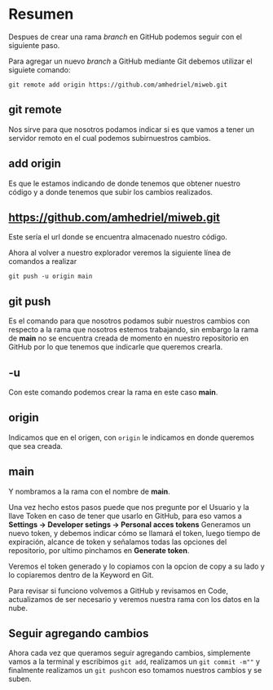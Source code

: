 # Resumen

Despues de crear una rama *branch* en GitHub podemos seguir con el siguiente paso.

Para agregar un nuevo *branch* a GitHub mediante Git debemos utilizar el siguiete comando:

    git remote add origin https://github.com/amhedriel/miweb.git

## git remote
Nos sirve para que nosotros podamos indicar si es que vamos a tener un servidor remoto en el cual podemos subirnuestros cambios.

## add origin
Es que le estamos indicando de donde tenemos que obtener nuestro código y a donde tenemos que subir los cambios realizados.

## https://github.com/amhedriel/miweb.git
Este sería el url donde se encuentra almacenado nuestro código.

Ahora al volver a nuestro explorador veremos la siguiente línea de comandos a realizar

    git push -u origin main

## git push
Es el comando para que nosotros podamos subir nuestros cambios con respecto a la rama que nosotros estemos trabajando, sin embargo la rama de **main** no se encuentra creada de momento en nuestro repositorio en GitHub por lo que tenemos que indicarle que queremos crearla.

## -u

Con este comando podemos crear la rama en este caso **main**.

## origin
Indicamos que en el origen, con `origin` le indicamos en donde queremos que sea creada.

## main
Y nombramos a la rama con el nombre de **main**.

Una vez hecho estos pasos puede que nos pregunte por el Usuario y la llave Token en caso de tener que usarlo en GitHub, para eso vamos a **Settings -> Developer setings -> Personal acces tokens** Generamos un nuevo token, y debemos indicar cómo se llamará el token, luego tiempo de expiración, alcance de token y señalamos todas las opciones del repositorio, por ultimo pinchamos en **Generate token**.

Veremos el token generado y lo copiamos con la opcion de copy a su lado y lo copiaremos dentro de la Keyword en Git.

Para revisar si funciono volvemos a GitHub y revisamos en Code, actualizamos de ser necesario y veremos nuestra rama con los datos en la nube.

## Seguir agregando cambios

Ahora cada vez que queramos seguir agregando cambios, simplemente vamos a la terminal y escribimos `git add`, realizamos un `git commit -m""` y finalmente realizamos un `git push`con eso tomamos nuestros cambios y se suben.

